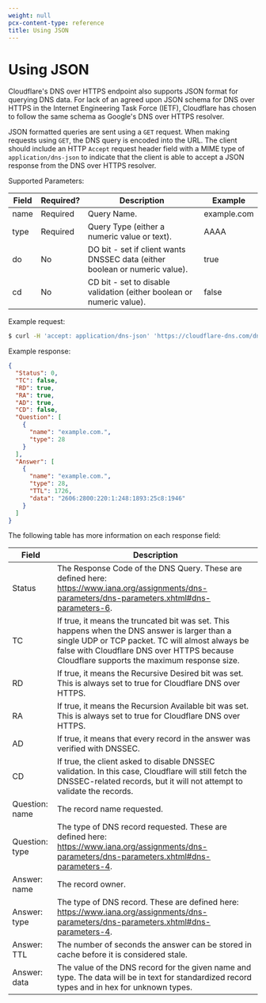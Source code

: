 ```yaml
---
weight: null
pcx-content-type: reference
title: Using JSON
---
```


# Using JSON

Cloudflare's DNS over HTTPS endpoint also supports JSON format for querying DNS data. For lack of an agreed upon JSON schema for DNS over HTTPS in the Internet Engineering Task Force (IETF), Cloudflare has chosen to follow the same schema as Google's DNS over HTTPS resolver.

JSON formatted queries are sent using a `GET` request. When making requests using `GET`, the DNS query is encoded into the URL. The client should include an HTTP `Accept` request header field with a MIME type of `application/dns-json` to indicate that the client is able to accept a JSON response from the DNS over HTTPS resolver.

Supported Parameters:

<TableWrap>

| Field | Required? | Description                                                                 | Example     |
| ----- | --------- | --------------------------------------------------------------------------- | ----------- |
| name  | Required  | Query Name.                                                                 | example.com |
| type  | Required  | Query Type (either a numeric value or text).                                | AAAA        |
| do    | No        | DO bit - set if client wants DNSSEC data (either boolean or numeric value). | true        |
| cd    | No        | CD bit - set to disable validation (either boolean or numeric value).       | false       |

</TableWrap>

Example request:

```sh
$ curl -H 'accept: application/dns-json' 'https://cloudflare-dns.com/dns-query?name=example.com&type=AAAA'
```

Example response:

```json
{
  "Status": 0,
  "TC": false,
  "RD": true,
  "RA": true,
  "AD": true,
  "CD": false,
  "Question": [
    {
      "name": "example.com.",
      "type": 28
    }
  ],
  "Answer": [
    {
      "name": "example.com.",
      "type": 28,
      "TTL": 1726,
      "data": "2606:2800:220:1:248:1893:25c8:1946"
    }
  ]
}
```

The following table has more information on each response field:

<TableWrap>

| Field          | Description                                                                                                                                                                                                                                   |
| -------------- | --------------------------------------------------------------------------------------------------------------------------------------------------------------------------------------------------------------------------------------------- |
| Status         | The Response Code of the DNS Query. These are defined here: https://www.iana.org/assignments/dns-parameters/dns-parameters.xhtml#dns-parameters-6.                                                                                            |
| TC             | If true, it means the truncated bit was set. This happens when the DNS answer is larger than a single UDP or TCP packet. TC will almost always be false with Cloudflare DNS over HTTPS because Cloudflare supports the maximum response size. |
| RD             | If true, it means the Recursive Desired bit was set. This is always set to true for Cloudflare DNS over HTTPS.                                                                                                                                |
| RA             | If true, it means the Recursion Available bit was set. This is always set to true for Cloudflare DNS over HTTPS.                                                                                                                              |
| AD             | If true, it means that every record in the answer was verified with DNSSEC.                                                                                                                                                                   |
| CD             | If true, the client asked to disable DNSSEC validation. In this case, Cloudflare will still fetch the DNSSEC-related records, but it will not attempt to validate the records.                                                                |
| Question: name | The record name requested.                                                                                                                                                                                                                    |
| Question: type | The type of DNS record requested. These are defined here: https://www.iana.org/assignments/dns-parameters/dns-parameters.xhtml#dns-parameters-4.                                                                                              |
| Answer: name   | The record owner.                                                                                                                                                                                                                             |
| Answer: type   | The type of DNS record. These are defined here: https://www.iana.org/assignments/dns-parameters/dns-parameters.xhtml#dns-parameters-4.                                                                                                        |
| Answer: TTL    | The number of seconds the answer can be stored in cache before it is considered stale.                                                                                                                                                        |
| Answer: data   | The value of the DNS record for the given name and type. The data will be in text for standardized record types and in hex for unknown types.                                                                                                 |

</TableWrap>
